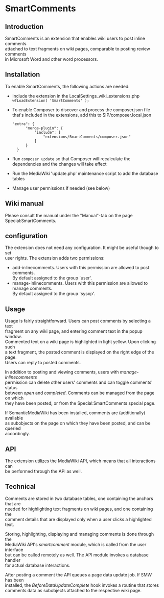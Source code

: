 # SmartComments
## Introduction
SmartComments is an extension that enables wiki users to post inline comments  
attached to text fragments on wiki pages, comparable to posting review comments  
in Microsoft Word and other word processors. 

## Installation
To enable SmartComments, the following actions are needed:

* Include the extension in the LocalSettings_wiki_extensions.php  
    `wfLoadExtension( 'SmartComments' );`

* To enable Composer to discover and process the composer.json file that's included in the extensions, add this to $IP/composer.local.json
  ```
  "extra": {
        "merge-plugin": {
            "include": [
                "extensions/SmartComments/composer.json"
            ]
        }
    }
  ```
* Run `composer update` so that Composer will recalculate the dependencies and the changes will take effect
* Run the MediaWiki 'update.php' maintenance script to add the database tables
* Manage user permissions if needed (see below) 

## Wiki manual
Please consult the manual under the "Manual"-tab on the page Special:SmartComments.

## configuration
The extension does not need any configuration. It might be useful though to set  
user rights. The extension adds two permissions: 

* add-inlinecomments. Users with this permission are allowed to post comments.  
By default assigned to the group 'user'.
* manage-inlinecomments. Users with this permission are allowed to manage comments.  
By default assigned to the group 'sysop'.

## Usage
Usage is fairly straightforward. Users can post comments by selecting a text  
fragment on any wiki page, and entering comment text in the popup window.  
Commented text on a wiki page is highlighted in light yellow. Upon clicking such  
a text fragment, the posted comment is displayed on the right edge of the page.  
Users can reply to posted comments.  

In addition to posting and viewing comments, users with *manage-inlinecomments*  
permission can delete other users' comments and can toggle comments' status  
between *open* and *completed*. Comments can be managed from the page on which  
they have been posted, or from the Special:SmartComments special page. 

If SemanticMediaWiki has been installed, comments are (additionally) available  
as subobjects on the page on which they have been posted, and can be queried  
accordingly. 

## API
The extension utilizes the MediaWiki API, which means that all interactions can  
be performed through the API as well. 

## Technical
Comments are stored in two database tables, one containing the anchors that are  
needed for highlighting text fragments on wiki pages, and one containing the  
comment details that are displayed only when a user clicks a highlighted text. 

Storing, highlighting, displaying and managing comments is done through the  
MediaWiki API's *smartcomment* module, which is called from the user interface  
but can be called remotely as well. The API module invokes a database handler  
for actual database interactions. 

After posting a comment the API queues a page data update job. If SMW has been  
installed, the *BeforeDataUpdateComplete* hook invokes a routine that stores  
comments data as subobjects attached to the respective wiki page.
